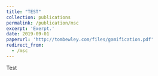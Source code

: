 ```yaml
---
title: "TEST"
collection: publications
permalink: /publication/msc
excerpt: 'Exerpt.'
date: 2019-09-01
paperurl: 'http://tombewley.com/files/gamification.pdf'
redirect_from: 
  - /msc
---
```

Test